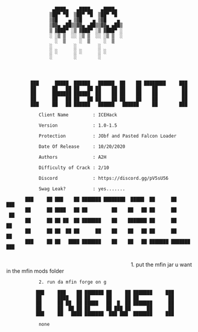 			 		 ▄████▄   ▄████▄   ▄████▄  
		 			▒██▀ ▀█  ▒██▀ ▀█  ▒██▀ ▀█  
		 			▒▓█    ▄ ▒▓█    ▄ ▒▓█    ▄ 
		 			▒▓▓▄ ▄██▒▒▓▓▄ ▄██▒▒▓▓▄ ▄██▒
		 			▒ ▓███▀ ░▒ ▓███▀ ░▒ ▓███▀ ░
		 			░ ░▒ ▒  ░░ ░▒ ▒  ░░ ░▒ ▒  ░
		 			  ░  ▒     ░  ▒     ░  ▒   
		 			░        ░        ░        
		 			░ ░      ░ ░      ░ ░      
					░        ░        ░         
                                                                               

					

 			 ███      █████  ██████   ██████  ██    ██ ████████     ███ 
 			 ██      ██   ██ ██   ██ ██    ██ ██    ██    ██         ██ 
 			 ██      ███████ ██████  ██    ██ ██    ██    ██         ██ 
 			 ██      ██   ██ ██   ██ ██    ██ ██    ██    ██         ██ 
 			 ███     ██   ██ ██████   ██████   ██████     ██        ███ 

				Client Name         : ICEHack

				Version             : 1.0-1.5
	
				Protection          : JObf and Pasted Falcon Loader

				Date Of Release     : 10/20/2020 

				Authors             : A2H

				Difficulty of Crack : 2/10

				Discord             : https://discord.gg/pV5sU56

				Swag Leak?          : yes.......

		   ███     ██ ███    ██ ███████ ████████  █████  ██      ██          ███ 
		   ██      ██ ████   ██ ██         ██    ██   ██ ██      ██           ██ 
		   ██      ██ ██ ██  ██ ███████    ██    ███████ ██      ██           ██ 
		   ██      ██ ██  ██ ██      ██    ██    ██   ██ ██      ██           ██ 
		   ███     ██ ██   ████ ███████    ██    ██   ██ ███████ ███████     ███ 
                                                                      
				1. put the mfin jar u want in the mfin mods folder 
				
				2. run da mfin forge on g

			   ███     ███    ██ ███████ ██     ██ ███████     ███ 
			   ██      ████   ██ ██      ██     ██ ██           ██ 
			   ██      ██ ██  ██ █████   ██  █  ██ ███████      ██ 
			   ██      ██  ██ ██ ██      ██ ███ ██      ██      ██ 
			   ███     ██   ████ ███████  ███ ███  ███████     ███ 

				none
